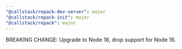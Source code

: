 ```yaml
---
"@callstack/repack-dev-server": major
"@callstack/repack-init": major
"@callstack/repack": major
---
```


BREAKING CHANGE: Upgrade to Node 18, drop support for Node 16.
